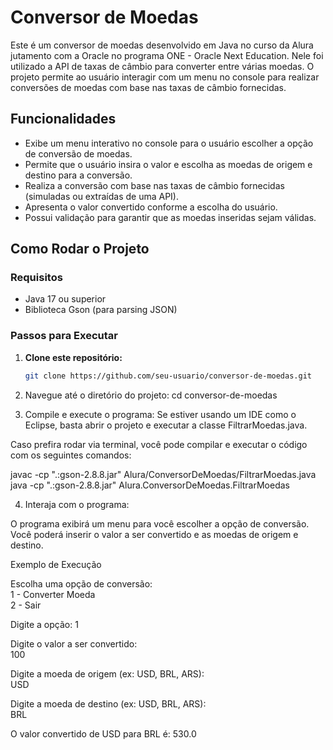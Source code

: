 # Conversor de Moedas

Este é um  conversor de moedas desenvolvido em Java no curso da Alura jutamento com a Oracle no programa ONE - Oracle Next Education. Nele foi  utilizado a API de taxas de câmbio para converter entre várias moedas. O projeto permite ao usuário interagir com um menu no console para realizar conversões de moedas com base nas taxas de câmbio fornecidas.

## Funcionalidades

- Exibe um menu interativo no console para o usuário escolher a opção de conversão de moedas.
- Permite que o usuário insira o valor e escolha as moedas de origem e destino para a conversão.
- Realiza a conversão com base nas taxas de câmbio fornecidas (simuladas ou extraídas de uma API).
- Apresenta o valor convertido conforme a escolha do usuário.
- Possui validação para garantir que as moedas inseridas sejam válidas.

## Como Rodar o Projeto

### Requisitos

- Java 17 ou superior
- Biblioteca Gson (para parsing JSON)

### Passos para Executar

1. **Clone este repositório:**

   ```bash
   git clone https://github.com/seu-usuario/conversor-de-moedas.git

2. Navegue até o diretório do projeto: cd conversor-de-moedas
3. Compile e execute o programa: Se estiver usando um IDE como o Eclipse, basta abrir o projeto e executar a classe FiltrarMoedas.java.

Caso prefira rodar via terminal, você pode compilar e executar o código com os seguintes comandos:

javac -cp ".:gson-2.8.8.jar" Alura/ConversorDeMoedas/FiltrarMoedas.java  
java -cp ".:gson-2.8.8.jar" Alura.ConversorDeMoedas.FiltrarMoedas  

4. Interaja com o programa:

O programa exibirá um menu para você escolher a opção de conversão.
Você poderá inserir o valor a ser convertido e as moedas de origem e destino.

Exemplo de Execução

Escolha uma opção de conversão:  
1 - Converter Moeda  
2 - Sair  

Digite a opção: 1  

Digite o valor a ser convertido:  
100  

Digite a moeda de origem (ex: USD, BRL, ARS):  
USD  

Digite a moeda de destino (ex: USD, BRL, ARS):  
BRL  

O valor convertido de USD para BRL é: 530.0








